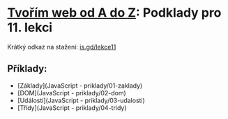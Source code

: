 # [Tvořím web od A do Z](https://github.com/TvorimWeb-2018-Praha/tvorim-web-a-z): Podklady pro 11. lekci

Krátký odkaz na stažení: [is.gd/lekce11](https://is.gd/lekce11)

## Příklady:

- [Základy](JavaScript - priklady/01-zaklady)
- [DOM](JavaScript - priklady/02-dom)
- [Události](JavaScript - priklady/03-udalosti)
- [Třídy](JavaScript - priklady/04-tridy)

